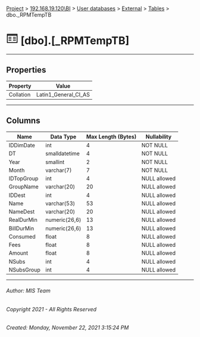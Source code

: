 #### 

[Project](../../../../index.md) > [192.168.19.120\\BI](../../../index.md) > [User databases](../../index.md) > [External](../index.md) > [Tables](Tables.md) > dbo._RPMTempTB

# ![Tables](../../../../Images/Table32.png) [dbo].[_RPMTempTB]

---

## <a name="#properties"></a>Properties

| Property | Value |
|---|---|
| Collation | Latin1_General_CI_AS |


---

## <a name="#columns"></a>Columns

| Name | Data Type | Max Length (Bytes) | Nullability |
|---|---|---|---|
| IDDimDate | int | 4 | NOT NULL |
| DT | smalldatetime | 4 | NOT NULL |
| Year | smallint | 2 | NOT NULL |
| Month | varchar(7) | 7 | NOT NULL |
| IDTopGroup | int | 4 | NULL allowed |
| GroupName | varchar(20) | 20 | NULL allowed |
| IDDest | int | 4 | NULL allowed |
| Name | varchar(53) | 53 | NULL allowed |
| NameDest | varchar(20) | 20 | NULL allowed |
| RealDurMin | numeric(26,6) | 13 | NULL allowed |
| BillDurMin | numeric(26,6) | 13 | NULL allowed |
| Consumed | float | 8 | NULL allowed |
| Fees | float | 8 | NULL allowed |
| Amount | float | 8 | NULL allowed |
| NSubs | int | 4 | NULL allowed |
| NSubsGroup | int | 4 | NULL allowed |


---

###### Author:  MIS Team

###### Copyright 2021 - All Rights Reserved

###### Created: Monday, November 22, 2021 3:15:24 PM

